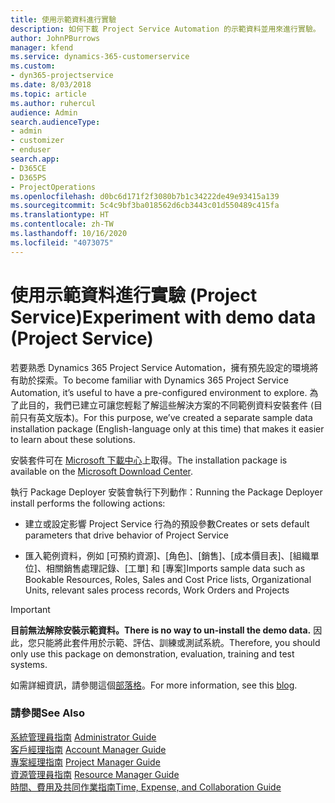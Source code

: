 ```yaml
---
title: 使用示範資料進行實驗
description: 如何下載 Project Service Automation 的示範資料並用來進行實驗。
author: JohnPBurrows
manager: kfend
ms.service: dynamics-365-customerservice
ms.custom:
- dyn365-projectservice
ms.date: 8/03/2018
ms.topic: article
ms.author: ruhercul
audience: Admin
search.audienceType:
- admin
- customizer
- enduser
search.app:
- D365CE
- D365PS
- ProjectOperations
ms.openlocfilehash: d0bc6d171f2f3080b7b1c34222de49e93415a139
ms.sourcegitcommit: 5c4c9bf3ba018562d6cb3443c01d550489c415fa
ms.translationtype: HT
ms.contentlocale: zh-TW
ms.lasthandoff: 10/16/2020
ms.locfileid: "4073075"
---
```

# <a name="experiment-with-demo-data-project-service"></a><span data-ttu-id="14971-103">使用示範資料進行實驗 (Project Service)</span><span class="sxs-lookup"><span data-stu-id="14971-103">Experiment with demo data (Project Service)</span></span>

<span data-ttu-id="14971-104">若要熟悉 Dynamics 365 Project Service Automation，擁有預先設定的環境將有助於探索。</span><span class="sxs-lookup"><span data-stu-id="14971-104">To become familiar with Dynamics 365 Project Service Automation, it’s useful to have a pre-configured environment to explore.</span></span> <span data-ttu-id="14971-105">為了此目的，我們已建立可讓您輕鬆了解這些解決方案的不同範例資料安裝套件 (目前只有英文版本)。</span><span class="sxs-lookup"><span data-stu-id="14971-105">For this purpose, we’ve created a separate sample data installation package (English-language only at this time) that makes it easier to learn about these solutions.</span></span> 

<span data-ttu-id="14971-106">安裝套件可在 [Microsoft 下載中心](https://go.microsoft.com/fwlink/?linkid=859966)上取得。</span><span class="sxs-lookup"><span data-stu-id="14971-106">The installation package is available on the [Microsoft Download Center](https://go.microsoft.com/fwlink/?linkid=859966).</span></span>  

<span data-ttu-id="14971-107">執行 Package Deployer 安裝會執行下列動作：</span><span class="sxs-lookup"><span data-stu-id="14971-107">Running the Package Deployer install performs the following actions:</span></span> 
  
-   <span data-ttu-id="14971-108">建立或設定影響 Project Service 行為的預設參數</span><span class="sxs-lookup"><span data-stu-id="14971-108">Creates or sets default parameters that drive behavior of Project Service</span></span>  
  
-   <span data-ttu-id="14971-109">匯入範例資料，例如 [可預約資源]、[角色]、[銷售]、[成本價目表]、[組織單位]、相關銷售處理記錄、[工單] 和 [專案]</span><span class="sxs-lookup"><span data-stu-id="14971-109">Imports sample data such as Bookable Resources, Roles, Sales and Cost Price lists, Organizational Units, relevant sales process records, Work Orders and Projects</span></span>    
  
> [!IMPORTANT]
> <span data-ttu-id="14971-110">**目前無法解除安裝示範資料。**</span><span class="sxs-lookup"><span data-stu-id="14971-110">**There is no way to un-install the demo data.**</span></span> <span data-ttu-id="14971-111">因此，您只能將此套件用於示範、評估、訓練或測試系統。</span><span class="sxs-lookup"><span data-stu-id="14971-111">Therefore, you should only use this package on demonstration, evaluation, training and test systems.</span></span>

<span data-ttu-id="14971-112">如需詳細資訊，請參閱這個[部落格](https://blogs.msdn.microsoft.com/crm/2017/10/24/microsoft-dynamics-365-for-field-service-and-project-service-automation-sample-data)。</span><span class="sxs-lookup"><span data-stu-id="14971-112">For more information, see this [blog](https://blogs.msdn.microsoft.com/crm/2017/10/24/microsoft-dynamics-365-for-field-service-and-project-service-automation-sample-data).</span></span>





  
### <a name="see-also"></a><span data-ttu-id="14971-113">請參閱</span><span class="sxs-lookup"><span data-stu-id="14971-113">See Also</span></span>  
 <span data-ttu-id="14971-114">[系統管理員指南](../psa/admin-guide.md) </span><span class="sxs-lookup"><span data-stu-id="14971-114">[Administrator Guide](../psa/admin-guide.md) </span></span>  
 <span data-ttu-id="14971-115">[客戶經理指南](../psa/account-manager-guide.md) </span><span class="sxs-lookup"><span data-stu-id="14971-115">[Account Manager Guide](../psa/account-manager-guide.md) </span></span>  
 <span data-ttu-id="14971-116">[專案經理指南](../psa/project-manager-guide.md) </span><span class="sxs-lookup"><span data-stu-id="14971-116">[Project Manager Guide](../psa/project-manager-guide.md) </span></span>  
 <span data-ttu-id="14971-117">[資源管理員指南](../psa/resource-manager-guide.md) </span><span class="sxs-lookup"><span data-stu-id="14971-117">[Resource Manager Guide](../psa/resource-manager-guide.md) </span></span>  
 [<span data-ttu-id="14971-118">時間、費用及共同作業指南</span><span class="sxs-lookup"><span data-stu-id="14971-118">Time, Expense, and Collaboration Guide</span></span>](../psa/time-expense-collaboration-guide.md)
